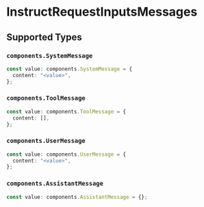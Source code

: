 # InstructRequestInputsMessages


## Supported Types

### `components.SystemMessage`

```typescript
const value: components.SystemMessage = {
  content: "<value>",
};
```

### `components.ToolMessage`

```typescript
const value: components.ToolMessage = {
  content: [],
};
```

### `components.UserMessage`

```typescript
const value: components.UserMessage = {
  content: "<value>",
};
```

### `components.AssistantMessage`

```typescript
const value: components.AssistantMessage = {};
```

